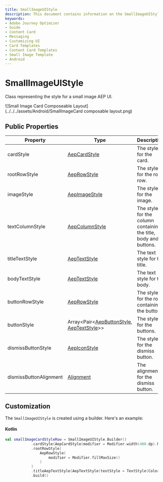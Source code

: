 ```yaml
---
title: SmallImageUIStyle
description: This document contains information on the SmallImageUIStyle class.
keywords:
- Adobe Journey Optimizer
- Guide
- Content Card
- Messaging
- Customizing UI
- Card Templates
- Content Card Templates
- Small Image Template
- Android
---
```


# SmallImageUIStyle

Class representing the style for a small image AEP UI.

![Small Image Card Composeable Layout](../../../assets/Android/SmallImageCard composable layout.png)

## Public Properties

| Property               | Type                                                         | Description                                                  |
| ---------------------- | ------------------------------------------------------------ | ------------------------------------------------------------ |
| cardStyle              | [AepCardStyle](./aepcardstyle.md)                            | The style for the card.                                      |
| rootRowStyle           | [AepRowStyle](./aeprowstyle.md)                              | The style for the root row.                                  |
| imageStyle             | [AepImageStyle](./aepimagestyle.md)                          | The style for the image.                                     |
| textColumnStyle        | [AepColumnStyle](./aepcolumnstyle.md)                        | The style for the column containing the title, body and buttons. |
| titleTextStyle         | [AepTextStyle](./aeptextstyle.md)                            | The text style for the title.                                |
| bodyTextStyle          | [AepTextStyle](./aeptextstyle.md)                            | The text style for the body.                                 |
| buttonRowStyle         | [AepRowStyle](./aeprowstyle.md)                              | The style for the row containing the buttons.                |
| buttonStyle            | Array<Pair<[AepButtonStyle](./aepbuttonstyle.md), [AepTextStyle](./aeptextstyle.md)>> | The style for the buttons.                                   |
| dismissButtonStyle     | [AepIconStyle](./aepiconstyle.md)                            | The style for the dismiss button.                            |
| dismissButtonAlignment | [Alignment](https://developer.android.com/reference/kotlin/androidx/compose/ui/Alignment) | The alignment for the dismiss button.                        |

## Customization

The `SmallImageUIStyle` is created using a builder. Here's an example:

<CodeBlock slots="heading, code" repeat="1" languages="Kotlin" />

#### Kotlin

```kotlin
val smallImageCardStyleRow = SmallImageUIStyle.Builder()
            .cardStyle(AepCardStyle(modifier = Modifier.width(400.dp).height(200.dp)))
            .rootRowStyle(
                AepRowStyle(
                    modifier = Modifier.fillMaxSize()
                )
            )
            .titleAepTextStyle(AepTextStyle(textStyle = TextStyle(Color.Green)))
            .build()
```

